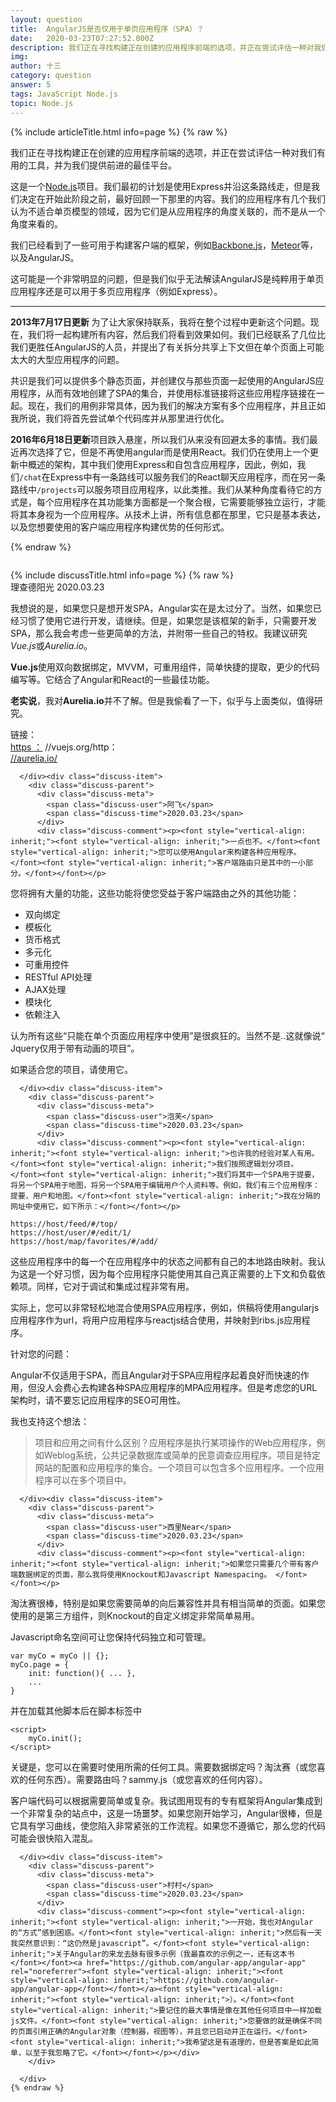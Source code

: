```yaml
---
layout: question
title:  AngularJS是否仅用于单页应用程序（SPA）？
date:   2020-03-23T07:27:52.000Z
description: 我们正在寻找构建正在创建的应用程序前端的选项，并正在尝试评估一种对我们有用的工具，并为我们提供前进的最佳平台。这是一个Node.js项目。我们最初的计...
img: 
author: 十三
category: question
answer: 5
tags: JavaScript Node.js
topic: Node.js
---
```

<div class="article-root">
  <div class="article">
    {% include articleTitle.html info=page %}
    {% raw %}
    <div class="article-content"><p><font style="vertical-align: inherit;"><font style="vertical-align: inherit;">我们正在寻找构建正在创建的应用程序前端的选项，并正在尝试评估一种对我们有用的工具，并为我们提供前进的最佳平台。</font></font></p>

<p><font style="vertical-align: inherit;"><font style="vertical-align: inherit;">这是一个</font></font><a href="http://en.wikipedia.org/wiki/Node.js"><font style="vertical-align: inherit;"><font style="vertical-align: inherit;">Node.js</font></font></a><font style="vertical-align: inherit;"><font style="vertical-align: inherit;">项目。</font><font style="vertical-align: inherit;">我们最初的计划是使用Express并沿这条路线走，但是我们决定在开始此阶段之前，最好回顾一下那里的内容。</font><font style="vertical-align: inherit;">我们的应用程序有几个我们认为不适合单页模型的领域，因为它们是从应用程序的角度关联的，而不是从一个角度来看的。</font></font></p>

<p><font style="vertical-align: inherit;"><font style="vertical-align: inherit;">我们已经看到了一些可用于构建客户端的框架，例如</font></font><a href="https://en.wikipedia.org/wiki/Backbone.js"><font style="vertical-align: inherit;"><font style="vertical-align: inherit;">Backbone.js</font></font></a><font style="vertical-align: inherit;"><font style="vertical-align: inherit;">，</font></font><a href="https://en.wikipedia.org/wiki/Meteor_%28web_framework%29"><font style="vertical-align: inherit;"><font style="vertical-align: inherit;">Meteor</font></font></a><font style="vertical-align: inherit;"><font style="vertical-align: inherit;">等，以及AngularJS。</font></font></p>

<p><font style="vertical-align: inherit;"><font style="vertical-align: inherit;">这可能是一个非常明显的问题，但是我们似乎无法解读AngularJS是纯粹用于单页应用程序还是可以用于多页应用程序（例如Express）。</font></font></p>

<hr>

<p><strong><font style="vertical-align: inherit;"><font style="vertical-align: inherit;">2013年7月17日更新</font></font></strong><font style="vertical-align: inherit;"><font style="vertical-align: inherit;"> 
为了让大家保持联系，我将在整个过程中更新这个问题。</font><font style="vertical-align: inherit;">现在，我们将一起构建所有内容，然后我们将看到效果如何。</font><font style="vertical-align: inherit;">我们已经联系了几位比我们更胜任AngularJS的人员，并提出了有关拆分共享上下文但在单个页面上可能太大的大型应用程序的问题。</font></font></p>

<p><font style="vertical-align: inherit;"><font style="vertical-align: inherit;">共识是我们可以提供多个静态页面，并创建仅与那些页面一起使用的AngularJS应用程序，从而有效地创建了SPA的集合，并使用标准链接将这些应用程序链接在一起。</font><font style="vertical-align: inherit;">现在，我们的用例非常具体，因为我们的解决方案有多个应用程序，并且正如我所说，我们将首先尝试单个代码库并从那里进行优化。</font></font></p>

<p><strong><font style="vertical-align: inherit;"><font style="vertical-align: inherit;">2016年6月18日更新</font></font></strong><font style="vertical-align: inherit;"><font style="vertical-align: inherit;">项目跌入悬崖，所以我们从来没有回避太多的事情。</font><font style="vertical-align: inherit;">我们最近再次选择了它，但是不再使用angular而是使用React。</font><font style="vertical-align: inherit;">我们仍在使用上一个更新中概述的架构，其中我们使用Express和自包含应用程序，因此，例如，我们</font></font><code>/chat</code><font style="vertical-align: inherit;"><font style="vertical-align: inherit;">在Express中</font><font style="vertical-align: inherit;">有一条</font><font style="vertical-align: inherit;">路线可以服务我们的React聊天应用程序，而在另一条路线中</font></font><code>/projects</code><font style="vertical-align: inherit;"><font style="vertical-align: inherit;">可以服务项目应用程序，以此类推。</font><font style="vertical-align: inherit;">我们从某种角度看待它的方式是，每个应用程序在其功能集方面都是一个聚合根，它需要能够独立运行，才能将其本身视为一个应用程序。</font><font style="vertical-align: inherit;">从技术上讲，所有信息都在那里，它只是基本表达，以及您想要使用的客户端应用程序构建优势的任何形式。</font></font></p></div>
    {% endraw %}
  </div>
  <p style="height: 0;width:0;overflow: hidden;"> 第2911篇《AngularJS是否仅用于单页应用程序（SPA）？》来自Winter(https://github.com/aiyld/aiyld.github.io)的站点</p>
  <div class="discuss-wrapper">
    {% include discussTitle.html info=page %}
    {% raw %}
    <div class="discuss-item">
        <div class="discuss-parent">
          <div class="discuss-meta">
            <span class="discuss-user">理查德阳光</span>
            <span class="discuss-time">2020.03.23</span>
          </div>
          <div class="discuss-comment"><p><font style="vertical-align: inherit;"><font style="vertical-align: inherit;">我想说的是，如果您只是想开发SPA，Angular实在是太过分了。</font><font style="vertical-align: inherit;">当然，如果您已经习惯了使用它进行开发，请继续。</font><font style="vertical-align: inherit;">但是，如果您是该框架的新手，只需要开发SPA，那么我会考虑一些更简单的方法，并附带一些自己的特权。</font><font style="vertical-align: inherit;">我建议研究</font></font><em><font style="vertical-align: inherit;"><font style="vertical-align: inherit;">Vue.js</font></font></em><font style="vertical-align: inherit;"><font style="vertical-align: inherit;">或</font></font><em><font style="vertical-align: inherit;"><font style="vertical-align: inherit;">Aurelia.io</font></font></em><font style="vertical-align: inherit;"><font style="vertical-align: inherit;">。</font></font></p>

<p><strong><font style="vertical-align: inherit;"><font style="vertical-align: inherit;">Vue.js</font></font></strong><font style="vertical-align: inherit;"><font style="vertical-align: inherit;">使用双向数据绑定，MVVM，可重用组件，简单快捷的提取，更少的代码编写等。它结合了Angular和React的一些最佳功能。</font></font></p>

<p><strong><font style="vertical-align: inherit;"><font style="vertical-align: inherit;">老实说</font></font></strong><font style="vertical-align: inherit;"><font style="vertical-align: inherit;">，我对</font><strong><font style="vertical-align: inherit;">Aurelia.io</font></strong><font style="vertical-align: inherit;">并不了解。</font><font style="vertical-align: inherit;">但是我偷看了一下，似乎与上面类似，值得研究。</font></font></p>

<p><font style="vertical-align: inherit;"><font style="vertical-align: inherit;">链接：</font></font><br>
<a href="https://vuejs.org/" rel="nofollow noreferrer"><font style="vertical-align: inherit;"><font style="vertical-align: inherit;">https </font></font></a><font style="vertical-align: inherit;"><a href="http://aurelia.io/" rel="nofollow noreferrer"><font style="vertical-align: inherit;">：</font></a><font style="vertical-align: inherit;"> //vuejs.org/http：</font></font><br>
<a href="http://aurelia.io/" rel="nofollow noreferrer"><font style="vertical-align: inherit;"><font style="vertical-align: inherit;">//aurelia.io/</font></font></a></p></div>
        </div>
        
      </div><div class="discuss-item">
        <div class="discuss-parent">
          <div class="discuss-meta">
            <span class="discuss-user">阿飞</span>
            <span class="discuss-time">2020.03.23</span>
          </div>
          <div class="discuss-comment"><p><font style="vertical-align: inherit;"><font style="vertical-align: inherit;">一点也不。</font><font style="vertical-align: inherit;">您可以使用Angular来构建各种应用程序。</font><font style="vertical-align: inherit;">客户端路由只是其中的一小部分。</font></font></p>

<p><font style="vertical-align: inherit;"><font style="vertical-align: inherit;">您将拥有大量的功能，这些功能将使您受益于客户端路由之外的其他功能：</font></font></p>

<ul>
<li><font style="vertical-align: inherit;"><font style="vertical-align: inherit;">双向绑定</font></font></li>
<li><font style="vertical-align: inherit;"><font style="vertical-align: inherit;">模板化</font></font></li>
<li><font style="vertical-align: inherit;"><font style="vertical-align: inherit;">货币格式</font></font></li>
<li><font style="vertical-align: inherit;"><font style="vertical-align: inherit;">多元化</font></font></li>
<li><font style="vertical-align: inherit;"><font style="vertical-align: inherit;">可重用控件</font></font></li>
<li><font style="vertical-align: inherit;"><font style="vertical-align: inherit;">RESTful API处理</font></font></li>
<li><font style="vertical-align: inherit;"><font style="vertical-align: inherit;">AJAX处理</font></font></li>
<li><font style="vertical-align: inherit;"><font style="vertical-align: inherit;">模块化</font></font></li>
<li><font style="vertical-align: inherit;"><font style="vertical-align: inherit;">依赖注入</font></font></li>
</ul>

<p><font style="vertical-align: inherit;"><font style="vertical-align: inherit;">认为所有这些“只能在单个页面应用程序中使用”是很疯狂的。</font><font style="vertical-align: inherit;">当然不是..这就像说“ Jquery仅用于带有动画的项目”。</font></font></p>

<p><font style="vertical-align: inherit;"><font style="vertical-align: inherit;">如果适合您的项目，请使用它。</font></font></p></div>
        </div>
        
      </div><div class="discuss-item">
        <div class="discuss-parent">
          <div class="discuss-meta">
            <span class="discuss-user">泡芙</span>
            <span class="discuss-time">2020.03.23</span>
          </div>
          <div class="discuss-comment"><p><font style="vertical-align: inherit;"><font style="vertical-align: inherit;">也许我的经验对某人有用。</font><font style="vertical-align: inherit;">我们按照逻辑划分项目。</font><font style="vertical-align: inherit;">我们将其中一个SPA用于提要，将另一个SPA用于地图，将另一个SPA用于编辑用户个人资料等。例如，我们有三个应用程序：提要，用户和地图。</font><font style="vertical-align: inherit;">我在分隔的网址中使用它，如下所示：</font></font></p>

<pre><code>https://host/feed/#/top/<font></font>
https://host/user/#/edit/1/<font></font>
https://host/map/favorites/#/add/<font></font>
</code></pre>

<p><font style="vertical-align: inherit;"><font style="vertical-align: inherit;">这些应用程序中的每一个在应用程序中的状态之间都有自己的本地路由映射。</font><font style="vertical-align: inherit;">我认为这是一个好习惯，因为每个应用程序只能使用其自己真正需要的上下文和负载依赖项。</font><font style="vertical-align: inherit;">同样，它对于调试和集成过程非常有用。</font></font></p>

<p><font style="vertical-align: inherit;"><font style="vertical-align: inherit;">实际上，您可以非常轻松地混合使用SPA应用程序，例如，供稿将使用angularjs应用程序作为url，将用户应用程序与reactjs结合使用，并映射到ribs.js应用程序。</font></font></p>

<p><font style="vertical-align: inherit;"><font style="vertical-align: inherit;">针对您的问题：</font></font></p>

<p><font style="vertical-align: inherit;"><font style="vertical-align: inherit;">Angular不仅适用于SPA，而且Angular对于SPA应用程序起着良好而快速的作用，但没人会费心去构建各种SPA应用程序的MPA应用程序。</font><font style="vertical-align: inherit;">但是考虑您的URL架构时，请不要忘记应用程序的SEO可用性。</font></font></p>

<p><font style="vertical-align: inherit;"><font style="vertical-align: inherit;">我也支持这个想法：</font></font></p>

<blockquote>
  <p><font style="vertical-align: inherit;"><font style="vertical-align: inherit;">项目和应用之间有什么区别？</font><font style="vertical-align: inherit;">应用程序是执行某项操作的Web应用程序，例如Weblog系统，公共记录数据库或简单的民意调查应用程序。</font><font style="vertical-align: inherit;">项目是特定网站的配置和应用程序的集合。</font><font style="vertical-align: inherit;">一个项目可以包含多个应用程序。</font><font style="vertical-align: inherit;">一个应用程序可以在多个项目中。</font></font></p>
</blockquote></div>
        </div>
        
      </div><div class="discuss-item">
        <div class="discuss-parent">
          <div class="discuss-meta">
            <span class="discuss-user">西里Near</span>
            <span class="discuss-time">2020.03.23</span>
          </div>
          <div class="discuss-comment"><p><font style="vertical-align: inherit;"><font style="vertical-align: inherit;">如果您只需要几个带有客户端数据绑定的页面，那么我将使用Knockout和Javascript Namespacing。 </font></font></p>

<p><font style="vertical-align: inherit;"><font style="vertical-align: inherit;">淘汰赛很棒，特别是如果您需要简单的向后兼容性并具有相当简单的页面。</font><font style="vertical-align: inherit;">如果您使用的是第三方组件，则Knockout的自定义绑定非常简单易用。</font></font></p>

<p><font style="vertical-align: inherit;"><font style="vertical-align: inherit;">Javascript命名空间可让您保持代码独立和可管理。 </font></font></p>

<pre><code>var myCo = myCo || {};<font></font>
myCo.page = {<font></font>
    init: function(){ ... },<font></font>
    ...<font></font>
}<font></font>
</code></pre>

<p><font style="vertical-align: inherit;"><font style="vertical-align: inherit;">并在加载其他脚本后在脚本标签中</font></font></p>

<pre><code>&lt;script&gt;<font></font>
    myCo.init();<font></font>
&lt;/script&gt;<font></font>
</code></pre>

<p><font style="vertical-align: inherit;"><font style="vertical-align: inherit;">关键是，您可以在需要时使用所需的任何工具。</font><font style="vertical-align: inherit;">需要数据绑定吗？</font><font style="vertical-align: inherit;">淘汰赛（或您喜欢的任何东西）。</font><font style="vertical-align: inherit;">需要路由吗？</font><font style="vertical-align: inherit;">sammy.js（或您喜欢的任何内容）。</font></font></p>

<p><font style="vertical-align: inherit;"><font style="vertical-align: inherit;">客户端代码可以根据需要简单或复杂。</font><font style="vertical-align: inherit;">我试图用现有的专有框架将Angular集成到一个非常复杂的站点中，这是一场噩梦。</font><font style="vertical-align: inherit;">如果您刚开始学习，Angular很棒，但是它具有学习曲线，使您陷入非常紧张的工作流程。</font><font style="vertical-align: inherit;">如果您不遵循它，那么您的代码可能会很快陷入混乱。</font></font></p></div>
        </div>
        
      </div><div class="discuss-item">
        <div class="discuss-parent">
          <div class="discuss-meta">
            <span class="discuss-user">村村</span>
            <span class="discuss-time">2020.03.23</span>
          </div>
          <div class="discuss-comment"><p><font style="vertical-align: inherit;"><font style="vertical-align: inherit;">一开始，我也对Angular的“方式”感到困惑。</font><font style="vertical-align: inherit;">然后有一天我突然意识到：“这仍然是javascript”。</font><font style="vertical-align: inherit;">关于Angular的来龙去脉有很多示例（我最喜欢的示例之一，还有这本书</font></font><a href="https://github.com/angular-app/angular-app" rel="noreferrer"><font style="vertical-align: inherit;"><font style="vertical-align: inherit;">https://github.com/angular-app/angular-app</font></font></a><font style="vertical-align: inherit;"><font style="vertical-align: inherit;">）。</font><font style="vertical-align: inherit;">要记住的最大事情是像在其他任何项目中一样加载js文件。</font><font style="vertical-align: inherit;">您要做的就是确保不同的页面引用正确的Angular对象（控制器，视图等），并且您已启动并正在运行。</font><font style="vertical-align: inherit;">我希望这是有道理的，但是答案是如此简单，以至于我忽略了它。</font></font></p></div>
        </div>
        
      </div>
    {% endraw %}
  </div>
<div>
